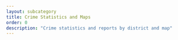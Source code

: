 ```yaml
---
layout: subcategory
title: Crime Statistics and Maps
order: 0
description: "Crime statistics and reports by district and map"
---
```

